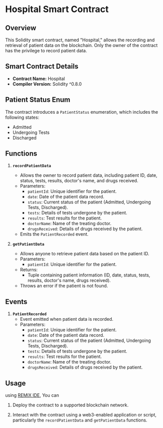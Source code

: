 # Hospital Smart Contract

## Overview

This Solidity smart contract, named "Hospital," allows the recording and retrieval of patient data on the blockchain. Only the owner of the contract has the privilege to record patient data.

## Smart Contract Details

- **Contract Name:** Hospital
- **Compiler Version:** Solidity ^0.8.0

## Patient Status Enum

The contract introduces a `PatientStatus` enumeration, which includes the following states:
- Admitted
- Undergoing Tests
- Discharged

## Functions

1. **`recordPatientData`**
   - Allows the owner to record patient data, including patient ID, date, status, tests, results, doctor's name, and drugs received.
   - Parameters:
     - `patientId`: Unique identifier for the patient.
     - `date`: Date of the patient data record.
     - `status`: Current status of the patient (Admitted, Undergoing Tests, Discharged).
     - `tests`: Details of tests undergone by the patient.
     - `results`: Test results for the patient.
     - `doctorName`: Name of the treating doctor.
     - `drugsReceived`: Details of drugs received by the patient.
   - Emits the `PatientRecorded` event.

2. **`getPatientData`**
   - Allows anyone to retrieve patient data based on the patient ID.
   - Parameters:
     - `patientId`: Unique identifier for the patient.
   - Returns:
     - Tuple containing patient information (ID, date, status, tests, results, doctor's name, drugs received).
   - Throws an error if the patient is not found.

## Events

1. **`PatientRecorded`**
   - Event emitted when patient data is recorded.
   - Parameters:
     - `patientId`: Unique identifier for the patient.
     - `date`: Date of the patient data record.
     - `status`: Current status of the patient (Admitted, Undergoing Tests, Discharged).
     - `tests`: Details of tests undergone by the patient.
     - `results`: Test results for the patient.
     - `doctorName`: Name of the treating doctor.
     - `drugsReceived`: Details of drugs received by the patient.

## Usage

using [REMIX IDE](https://remix.ethereum.org), You can

1. Deploy the contract to a supported blockchain network.

2. Interact with the contract using a web3-enabled application or script, particularly the `recordPatientData` and `getPatientData` functions.

